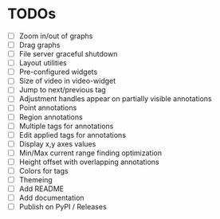 # TODOs

- [ ] Zoom in/out of graphs
- [ ] Drag graphs
- [ ] File server graceful shutdown
- [ ] Layout utilities
- [ ] Pre-configured widgets
- [ ] Size of video in video-widget
- [ ] Jump to next/previous tag
- [ ] Adjustment handles appear on partially visible annotations
- [ ] Point annotations
- [ ] Region annotations
- [ ] Multiple tags for annotations
- [ ] Edit applied tags for annotations
- [ ] Display x,y axes values
- [ ] Min/Max current range finding optimization
- [ ] Height offset with overlapping annotations
- [ ] Colors for tags
- [ ] Themeing
- [ ] Add README
- [ ] Add documentation
- [ ] Publish on PyPI / Releases
